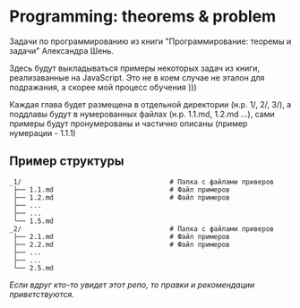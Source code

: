 # Programming: theorems & problem
Задачи по программированию из книги "Программирование: теоремы и задачи" Александра Шень.

Здесь будут выкладываться примеры некоторых задач из книги, реализаванные на JavaScript.
Это не в коем случае не эталон для подражания, а скорее мой процесс обучения )))

Каждая глава будет размещена в отдельной директории (н.р. 1/, 2/, 3/), а поддлавы будут в нумерованных файлах (н.р. 1.1.md, 1.2.md ...), сами примеры будут пронумерованы и частично описаны (пример нумерации - 1.1.1)

## Пример структуры
```
_1/                                     # Папка c файлами приверов
 ├── 1.1.md                             # Файл примеров
 ├── 1.2.md                             # Файл примеров
 ├── ... 
 ├── ...
 └── 1.5.md
_2/                                     # Папка c файлами приверов
 ├── 2.1.md                             # Файл примеров
 ├── 2.2.md                             # Файл примеров
 ├── ... 
 ├── ...
 └── 2.5.md
 ```

_Если вдруг кто-то увидет этот репо, то правки и рекомендации приветствуются._
